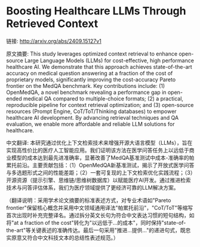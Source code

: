 # Boosting Healthcare LLMs Through Retrieved Context

链接: http://arxiv.org/abs/2409.15127v1

原文摘要:
This study leverages optimized context retrieval to enhance open-source Large
Language Models (LLMs) for cost-effective, high performance healthcare AI. We
demonstrate that this approach achieves state-of-the-art accuracy on medical
question answering at a fraction of the cost of proprietary models,
significantly improving the cost-accuracy Pareto frontier on the MedQA
benchmark. Key contributions include: (1) OpenMedQA, a novel benchmark
revealing a performance gap in open-ended medical QA compared to
multiple-choice formats; (2) a practical, reproducible pipeline for context
retrieval optimization; and (3) open-source resources (Prompt Engine,
CoT/ToT/Thinking databases) to empower healthcare AI development. By advancing
retrieval techniques and QA evaluation, we enable more affordable and reliable
LLM solutions for healthcare.

中文翻译:
本研究通过优化上下文检索技术来增强开源大语言模型（LLMs），旨在实现高性价比的医疗人工智能应用。我们证明该方法在医学问答任务上以远低于商业模型的成本达到最先进准确率，显著改善了MedQA基准测试中成本-准确率的帕累托前沿。主要贡献包括：（1）OpenMedQA新基准测试，揭示了开放式医学问答与多选题形式之间的性能差距；（2）一套可复现的上下文检索优化实践流程；（3）开源资源（提示引擎、思维链/思维树数据库）以赋能医疗AI开发。通过推进检索技术与问答评估体系，我们为医疗领域提供了更经济可靠的LLM解决方案。

（翻译说明：采用学术论文摘要的标准表述方式，对专业术语如"Pareto frontier"保留核心概念并采用中文领域通用译法"帕累托前沿"，"CoT/ToT"等缩写首次出现时补充完整译名。通过拆分英文长句为符合中文表达习惯的短句结构，如将"at a fraction of the cost"转化为"以远低于...的成本"，同时保持"state-of-the-art"等关键表述的准确传达。最后一句采用"推进...提供..."的递进句式，既忠实原意又符合中文科技文本的总结性表述规范。）
